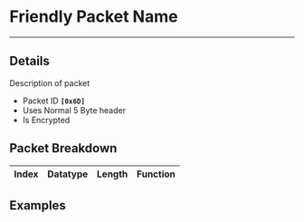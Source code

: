 # Friendly Packet Name #

---


## Details ##

Description of packet
  * Packet ID **`[0x6D]`**
  * Uses Normal 5 Byte header
  * Is Encrypted

## Packet Breakdown ##
| Index | Datatype | Length | Function |
|:------|:---------|:-------|:---------|

## Examples ##